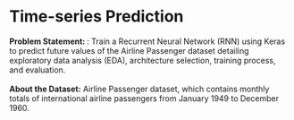 <h1>Time-series Prediction</h1>
<b> Problem Statement: </b> : Train a Recurrent Neural Network (RNN) using Keras to predict future values of the Airline Passenger dataset  detailing exploratory data analysis (EDA), architecture selection, training process, and evaluation.
<br>
<br>
<b>About the Dataset:</b> Airline Passenger dataset, which contains monthly totals of international airline passengers from January 1949 to December 1960.

 

